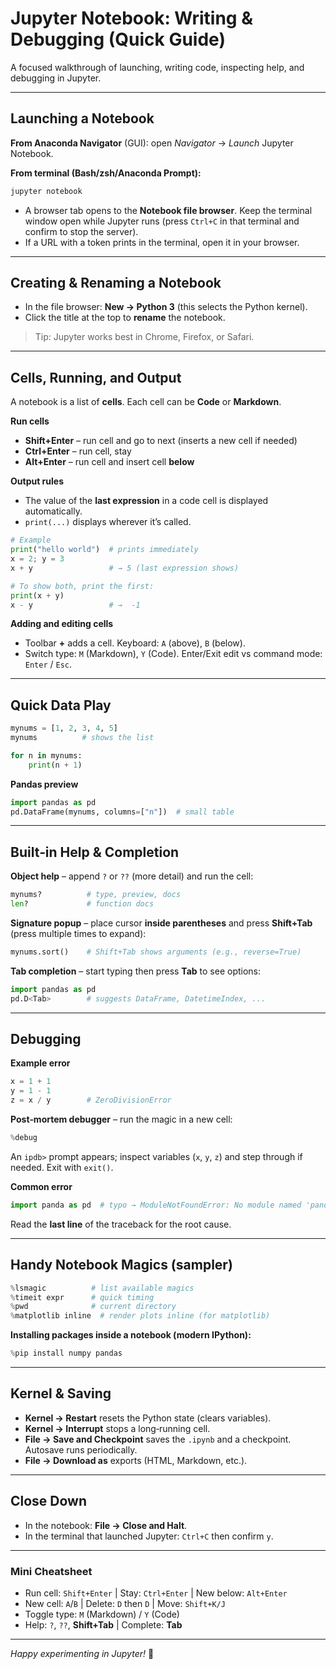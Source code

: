 # Jupyter Notebook: Writing & Debugging (Quick Guide)

A focused walkthrough of launching, writing code, inspecting help, and debugging in Jupyter.

---

## Launching a Notebook

**From Anaconda Navigator** (GUI): open *Navigator* → *Launch* Jupyter Notebook.

**From terminal (Bash/zsh/Anaconda Prompt):**

```bash
jupyter notebook
```

* A browser tab opens to the **Notebook file browser**. Keep the terminal window open while Jupyter runs (press `Ctrl+C` in that terminal and confirm to stop the server).
* If a URL with a token prints in the terminal, open it in your browser.

---

## Creating & Renaming a Notebook

* In the file browser: **New → Python 3** (this selects the Python kernel).
* Click the title at the top to **rename** the notebook.

> Tip: Jupyter works best in Chrome, Firefox, or Safari.

---

## Cells, Running, and Output

A notebook is a list of **cells**. Each cell can be **Code** or **Markdown**.

**Run cells**

* **Shift+Enter** – run cell and go to next (inserts a new cell if needed)
* **Ctrl+Enter** – run cell, stay
* **Alt+Enter** – run cell and insert cell **below**

**Output rules**

* The value of the **last expression** in a code cell is displayed automatically.
* `print(...)` displays wherever it’s called.

```python
# Example
print("hello world")  # prints immediately
x = 2; y = 3
x + y                 # → 5 (last expression shows)

# To show both, print the first:
print(x + y)
x - y                 # →  -1
```

**Adding and editing cells**

* Toolbar **+** adds a cell. Keyboard: `A` (above), `B` (below).
* Switch type: `M` (Markdown), `Y` (Code). Enter/Exit edit vs command mode: `Enter` / `Esc`.

---

## Quick Data Play

```python
mynums = [1, 2, 3, 4, 5]
mynums          # shows the list

for n in mynums:
    print(n + 1)
```

**Pandas preview**

```python
import pandas as pd
pd.DataFrame(mynums, columns=["n"])  # small table
```

---

## Built‑in Help & Completion

**Object help** – append `?` or `??` (more detail) and run the cell:

```python
mynums?          # type, preview, docs
len?             # function docs
```

**Signature popup** – place cursor **inside parentheses** and press **Shift+Tab** (press multiple times to expand):

```python
mynums.sort()    # Shift+Tab shows arguments (e.g., reverse=True)
```

**Tab completion** – start typing then press **Tab** to see options:

```python
import pandas as pd
pd.D<Tab>        # suggests DataFrame, DatetimeIndex, ...
```

---

## Debugging

**Example error**

```python
x = 1 + 1
y = 1 - 1
z = x / y        # ZeroDivisionError
```

**Post‑mortem debugger** – run the magic in a new cell:

```python
%debug
```

An `ipdb>` prompt appears; inspect variables (`x`, `y`, `z`) and step through if needed. Exit with `exit()`.

**Common error**

```python
import panda as pd  # typo → ModuleNotFoundError: No module named 'panda'
```

Read the **last line** of the traceback for the root cause.

---

## Handy Notebook Magics (sampler)

```python
%lsmagic          # list available magics
%timeit expr      # quick timing
%pwd              # current directory
%matplotlib inline  # render plots inline (for matplotlib)
```

**Installing packages inside a notebook (modern IPython):**

```python
%pip install numpy pandas
```

---

## Kernel & Saving

* **Kernel → Restart** resets the Python state (clears variables).
* **Kernel → Interrupt** stops a long‑running cell.
* **File → Save and Checkpoint** saves the `.ipynb` and a checkpoint. Autosave runs periodically.
* **File → Download as** exports (HTML, Markdown, etc.).

---

## Close Down

* In the notebook: **File → Close and Halt**.
* In the terminal that launched Jupyter: `Ctrl+C` then confirm `y`.

---

### Mini Cheatsheet

* Run cell: `Shift+Enter` | Stay: `Ctrl+Enter` | New below: `Alt+Enter`
* New cell: `A`/`B` | Delete: `D` then `D` | Move: `Shift+K/J`
* Toggle type: `M` (Markdown) / `Y` (Code)
* Help: `?`, `??`, **Shift+Tab** | Complete: **Tab**

---

*Happy experimenting in Jupyter!* 🎯

